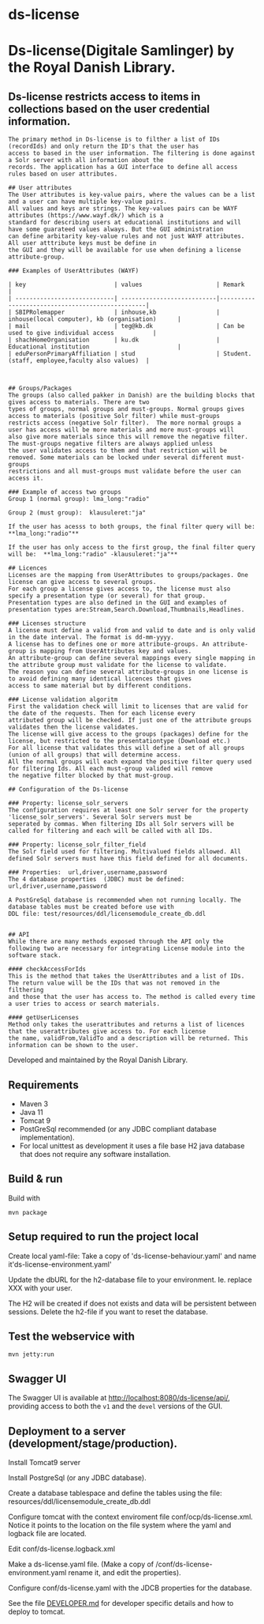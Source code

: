 # ds-license

 # Ds-license(Digitale Samlinger) by the Royal Danish Library. 
    
      
  ## Ds-license restricts access to items in collections based on the user credential information.
    The primary method in Ds-license is to filther a list of IDs (recordIds) and only return the ID's that the user has
    access to based in the user information. The filtering is done against a Solr server with all information about the
    records. The application has a GUI interface to define all access rules based on user attributes.
    
    ## User attributes
    The User attributes is key-value pairs, where the values can be a list and a user can have multiple key-value pairs.
    All values and keys are strings. The key-values pairs can be WAYF attributes (https://www.wayf.dk/) which is a 
    standard for describing users at educational institutions and will have some guarateed values always. But the GUI administration
    can define arbitarity key-value rules and not just WAYF attributes. All user atttribute keys must be define in 
    the GUI and they will be available for use when defining a license attribute-group.
    
    ### Examples of UserAttributes (WAYF)
          
    | key                         | values                     | Remark                                          | 
    | ----------------------------| ---------------------------|-------------------------------------------------|
    | SBIPRolemapper              | inhouse,kb                 | inhouse(local computer), kb (organisation)      |
    | mail                        | teg@kb.dk                  | Can be used to give individual access           |
    | shachHomeOrganisation       | ku.dk                      | Educational institution                         |
    | eduPersonPrimaryAffiliation | stud                       | Student. (staff, employee,faculty also values)  |
    
    
    
    ## Groups/Packages
    The groups (also called pakker in Danish) are the building blocks that gives access to materials. There are two 
    types of groups, normal groups and must-groups. Normal groups gives access to materials (positive Solr filter) while must-groups
    restricts access (negative Solr filter).  The more normal groups a user has access will be more materials and more must-groups will
    also give more materials since this will remove the negative filter. The must-groups negative filters are always applied unless
    the user validates access to them and that restriction will be removed. Some materials can be locked under several different must-groups
    restrictions and all must-groups must validate before the user can access it.
    
    ### Example of access two groups
    Group 1 (normal group): lma_long:"radio"
    
    Group 2 (must group):  klausuleret:"ja"
    
    If the user has acesss to both groups, the final filter query will be:   **lma_long:"radio"**
    
    If the user has only access to the first group, the final filter query will be:  **lma_long:"radio" -klausuleret:"ja"**
    
    ## Licences
    Licenses are the mapping from UserAttributes to groups/packages. One license can give access to several groups. 
    For each group a license gives access to, the license must also specify a presentation type (or several) for that group.
    Presentation types are also defined in the GUI and examples of presentation types are:Stream,Search.Download,Thumbnails,Headlines.
    
    ### Licenses structure
    A license must define a valid from and valid to date and is only valid in the date interval. The format is dd-mm-yyyy.
    A license has to defines one or more attribute-groups. An attribute-group is mapping from UserAttributes key and values.
    An attribute-group can define several mappings every single mapping in the attribute group must validate for the license to validate.
    The reason you can define several attribute-groups in one license is to avoid defining many identical licences that gives 
    access to same material but by different conditions.
    
    ### License validation algoritm
    First the validation check will limit to licenses that are valid for the date of the requests. Then for each license every 
    attributed group will be checked. If just one of the attribute groups validates then the license validates. 
    The license will give access to the groups (packages) define for the license, but restricted to the presentationtype (Download etc.)
    For all license that validates this will define a set of all groups (union of all groups) that will determine access.
    All the normal groups will each expand the positive filter query used for filtering Ids. All each must-group valided will remove
    the negative filter blocked by that must-group.
    
    ## Configuration of the Ds-license
     
    ### Property: license_solr_servers
    The configuration requires at least one Solr server for the property 'license_solr_servers'. Several Solr servers must be 
    seperated by commas. When filtering IDs all Solr servers will be called for filtering and each will be called with all IDs.
           
    ### Property: license_solr_filter_field
    The Solr field used for filtering. Multivalued fields allowed. All defined Solr servers must have this field defined for all documents.
    
    ### Properties:  url,driver,username,password 
    The 4 database properties  (JDBC) must be defined: url,driver,username,password
    
    A PostGreSql database is recommended when not running locally. The database tables must be created before use with
    DDL file: test/resources/ddl/licensemodule_create_db.ddl
    
    
    ## API   
    While there are many methods exposed through the API only the following two are necessary for integrating License module into the software stack.

    #### checkAccessForIds
    This is the method that takes the UserAttributes and a list of IDs. The return value will be the IDs that was not removed in the filthering
    and those that the user has access to. The method is called every time a user tries to access or search materials.
    
    #### getUserLicenses
    Method only takes the userattributes and returns a list of licences that the userattributes give access to. For each license
    the name, validFrom,ValidTo and a description will be returned. This information can be shown to the user.
        


Developed and maintained by the Royal Danish Library.

## Requirements

* Maven 3                                  
* Java 11
* Tomcat 9
* PostGreSql recommended (or any JDBC compliant database implementation). 
* For local unittest as development it uses a file base H2 java database that does not require any software installation.


## Build & run

Build with
``` 
mvn package
```

## Setup required to run the project local 
Create local yaml-file: Take a copy of 'ds-license-behaviour.yaml'  and name it'ds-license-environment.yaml'

Update the dbURL for the h2-database file to your environment. Ie. replace XXX with your user.

The H2 will be created if does not exists and data will be persistent between sessions. Delete the h2-file if you want to reset the database.


## Test the webservice with
```
mvn jetty:run
```
## Swagger UI
The Swagger UI is available at <http://localhost:8080/ds-license/api/>, providing access to both the `v1` and the 
`devel` versions of the GUI. 


## Deployment to a server (development/stage/production).
Install Tomcat9 server 

Install PostgreSql (or any JDBC database).

Create a database tablespace and define the tables using the file: resources/ddl/licensemodule_create_db.ddl

Configure tomcat with the context enviroment file conf/ocp/ds-license.xml. Notice it points to the location on the file system where the yaml and logback file are located.

Edit  conf/ds-license.logback.xml

Make a ds-license.yaml file. (Make a copy of /conf/ds-license-environment.yaml rename it, and edit the properties). 

Configure conf/ds-license.yaml with the JDCB properties for the database. 


See the file [DEVELOPER.md](DEVELOPER.md) for developer specific details and how to deploy to tomcat.

